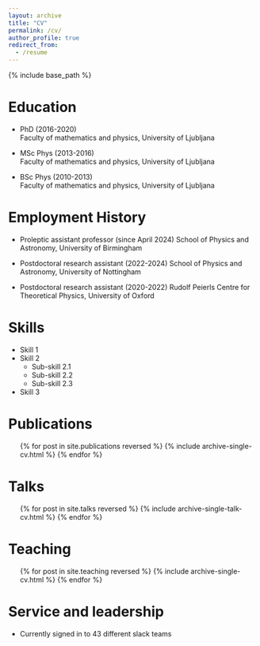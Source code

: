 ```yaml
---
layout: archive
title: "CV"
permalink: /cv/
author_profile: true
redirect_from:
  - /resume
---
```


{% include base_path %}

Education
======
* PhD (2016-2020)  
Faculty of mathematics and physics, University of Ljubljana

* MSc Phys (2013-2016)  
Faculty of mathematics and physics, University of Ljubljana

* BSc Phys (2010-2013)  
Faculty of mathematics and physics, University of Ljubljana

Employment History
======
* Proleptic assistant professor (since April 2024)
School of Physics and Astronomy, University of Birmingham

* Postdoctoral research assistant (2022-2024)
School of Physics and Astronomy, University of Nottingham

* Postdoctoral research assistant (2020-2022) 
Rudolf Peierls Centre for Theoretical Physics, University of Oxford
  
Skills
======
* Skill 1
* Skill 2
  * Sub-skill 2.1
  * Sub-skill 2.2
  * Sub-skill 2.3
* Skill 3

Publications
======
  <ul>{% for post in site.publications reversed %}
    {% include archive-single-cv.html %}
  {% endfor %}</ul>
  
Talks
======
  <ul>{% for post in site.talks reversed %}
    {% include archive-single-talk-cv.html  %}
  {% endfor %}</ul>
  
Teaching
======
  <ul>{% for post in site.teaching reversed %}
    {% include archive-single-cv.html %}
  {% endfor %}</ul>
  
Service and leadership
======
* Currently signed in to 43 different slack teams
